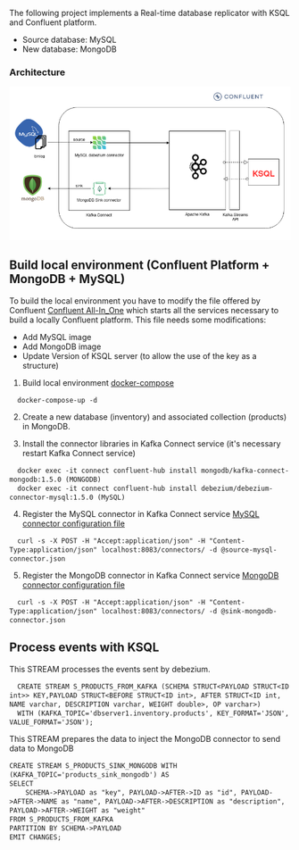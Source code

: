 The following project implements a Real-time database replicator with KSQL and Confluent platform.

- Source database: MySQL
- New database: MongoDB

### Architecture
![App architecture](architecture.png)

## Build local environment (Confluent Platform + MongoDB + MySQL)
To build the local environment you have to modify the file offered by Confluent [Confluent All-In_One](https://raw.githubusercontent.com/confluentinc/cp-all-in-one/6.1.1-post/cp-all-in-one/docker-compose.yml) which starts all the services necessary to build a locally Confluent platform.
This file needs some modifications:
- Add MySQL image
- Add MongoDB image
- Update Version of KSQL server (to allow the use of the key as a structure)

1. Build local environment [docker-compose](environment/docker-compose.yml)
```
  docker-compose-up -d
```

2. Create a new database (inventory) and associated collection (products) in MongoDB.

3. Install the connector libraries in Kafka Connect service (it's necessary restart Kafka Connect service)
```
  docker exec -it connect confluent-hub install mongodb/kafka-connect-mongodb:1.5.0 (MONGODB)
  docker exec -it connect confluent-hub install debezium/debezium-connector-mysql:1.5.0 (MySQL)
```

4. Register the MySQL connector in Kafka Connect service [MySQL connector configuration file](connectors/source-mysql-connector.json)
```
  curl -s -X POST -H "Accept:application/json" -H "Content-Type:application/json" localhost:8083/connectors/ -d @source-mysql-connector.json
```

5. Register the MongoDB connector in Kafka Connect service [MongoDB connector configuration file](connectors/sink-mongodb-connector.json)
```
  curl -s -X POST -H "Accept:application/json" -H "Content-Type:application/json" localhost:8083/connectors/ -d @sink-mongodb-connector.json
```

## Process events with KSQL

This STREAM processes the events sent by debezium.

```
  CREATE STREAM S_PRODUCTS_FROM_KAFKA (SCHEMA STRUCT<PAYLOAD STRUCT<ID int>> KEY,PAYLOAD STRUCT<BEFORE STRUCT<ID int>, AFTER STRUCT<ID int, NAME varchar, DESCRIPTION varchar, WEIGHT double>, OP varchar>) 
  WITH (KAFKA_TOPIC='dbserver1.inventory.products', KEY_FORMAT='JSON', VALUE_FORMAT='JSON');
```

This STREAM prepares the data to inject the MongoDB connector to send data to MongoDB
```
CREATE STREAM S_PRODUCTS_SINK_MONGODB WITH (KAFKA_TOPIC='products_sink_mongodb') AS
SELECT 
	SCHEMA->PAYLOAD as "key", PAYLOAD->AFTER->ID as "id", PAYLOAD->AFTER->NAME as "name", PAYLOAD->AFTER->DESCRIPTION as "description", PAYLOAD->AFTER->WEIGHT as "weight"
FROM S_PRODUCTS_FROM_KAFKA
PARTITION BY SCHEMA->PAYLOAD
EMIT CHANGES;
```
